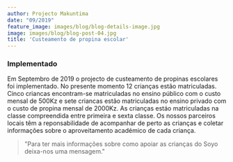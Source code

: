 ```yaml
---
author: Projecto Makuntima
date: "09/2019"
feature_image: images/blog/blog-details-image.jpg
image: images/blog/blog-post-04.jpg
title: 'Custeamento de propina escolar'
---
```

### Implementado

Em Septembro de 2019 o projecto de custeamento de propinas escolares foi implementado. No presente momento 12 crianças estão matriculadas. Cinco criancas encontram-se matriculadas no ensino público com o custo mensal de 500Kz e sete criancas estão matriculadas no ensino privado com o custo de propina mensal de 2000Kz. As crianças estáo matriculadas na classe compreendida entre primeira e sexta classe. Os nossos parceiros locais têm a reponsabilidade de acompanhar de perto as crianças e coletar informações sobre o aproveitamento académico de cada criança.

> "Para ter mais informações sobre como apoiar as crianças do Soyo deixa-nos uma mensagem."




